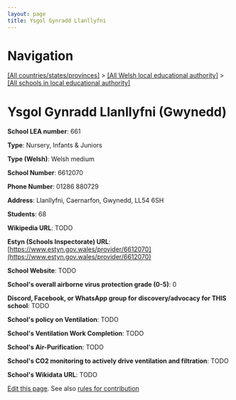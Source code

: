 ```yaml
---
layout: page
title: Ysgol Gynradd Llanllyfni
---
```

# Navigation

[[All countries/states/provinces]](../../..) > [[All Welsh local educational authority]](../..) > [[All schools in local educational authority]](..)

# Ysgol Gynradd Llanllyfni (Gwynedd)

**School LEA number**: 661

**Type**: Nursery, Infants & Juniors

**Type (Welsh)**: Welsh medium

**School Number**: 6612070

**Phone Number**: 01286 880729

**Address**: Llanllyfni, Caernarfon, Gwynedd, LL54 6SH

**Students**: 68

**Wikipedia URL**: TODO

**Estyn (Schools Inspectorate) URL**: [https://www.estyn.gov.wales/provider/6612070](https://www.estyn.gov.wales/provider/6612070)

**School Website**: TODO

**School's overall airborne virus protection grade (0-5)**: 0

**Discord, Facebook, or WhatsApp group for discovery/advocacy for THIS school**: TODO

**School's policy on Ventilation**: TODO

**School's Ventilation Work Completion**: TODO

**School's Air-Purification**: TODO

**School's CO2 monitoring to actively drive ventilation and filtration**: TODO

**School's Wikidata URL**: TODO




[Edit this page](https://github.com/ventilate-schools/Wales/edit/prif/./Gwynedd/Ysgol_Gynradd_Llanllyfni.md). See also [rules for contribution](../../../contribution-rules/)